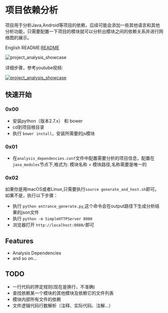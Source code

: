 # 项目依赖分析

项目用于分析Java,Android等项目的依赖，后续可能会添加一些其他语言和其他分析功能，只需要配置一下项目的模块就可以分析出模块之间的依赖关系并进行网络图的展示。

English README:[README](https://github.com/Kyson/AnalysisProjectDependencies/blob/master/README.md)

![project_analysis_showcase](https://raw.githubusercontent.com/Kyson/AnalysisProjectDependencies/master/ART/project_analysis_showcase.gif)

详细步骤，参考youtube视频:

[![project_analysis_showcase](https://img.youtube.com/vi/v9Xzxle-9v0/0.jpg)](https://www.youtube.com/watch?v=v9Xzxle-9v0)

## 快速开始

### 0x00

- 安装python（版本2.7.x） 和 bower
- cd到项目根目录
- 执行 `bower install`，安装所需要的js模块

### 0x01

- 在`analysis_dependencies.conf`文件中配置需要分析的项目信息，配置在`java_modules`节点下,格式为: 模块名称 = 模块路径,名称需要是唯一的

### 0x02

如果你是用macOS或者Linux,只需要执行`source generate_and_host.sh`即可。
如果不是，执行以下步骤：

- 执行 `python entrance_generate.py`,这个命令会在output路径下生成分析结果的json文件
- 执行 `python -m SimpleHTTPServer 8080`
- 浏览器打开 `http://localhost:8080/`即可

## Features

- Analysis Dependencies
- and so on...

## TODO 

- 一行代码的界定规则(现在是换行，不准确)
- 查找依赖某一个模块的其他模块及依赖它的文件列表
- 模块内部所有文件的依赖
- 文件逻辑代码行数解析（注释、实际代码、注解...）




